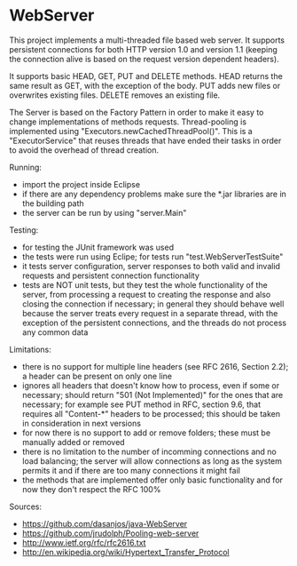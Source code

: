 WebServer
=========

This project implements a multi-threaded file based web server.
It supports persistent connections for both HTTP version 1.0 and version 1.1
(keeping the connection alive is based on the request version dependent headers).

It supports basic HEAD, GET, PUT and DELETE methods. HEAD returns the same result as
GET, with the exception of the body. PUT adds new files or overwrites existing files.
DELETE removes an existing file.

The Server is based on the Factory Pattern in order to make it easy to change
implementations of methods requests.
Thread-pooling is implemented using "Executors.newCachedThreadPool()". This is a
"ExecutorService" that reuses threads that have ended their tasks in order to avoid
the overhead of thread creation.

Running:
- import the project inside Eclipse
- if there are any dependency problems make sure the *.jar libraries are in the
  building path
- the server can be run by using "server.Main"

Testing:
- for testing the JUnit framework was used
- the tests were run using Eclipe; for tests run "test.WebServerTestSuite"
- it tests server configuration, server responses to both valid and invalid requests
  and persistent connection functionality
- tests are NOT unit tests, but they test the whole functionality of the server,
  from processing a request to creating the response and also closing the connection
  if necessary; in general they should behave well because the server treats every
  request in a separate thread, with the exception of the persistent connections,
  and the threads do not process any common data

Limitations:
- there is no support for multiple line headers (see RFC 2616, Section 2.2);
  a header can be present on only one line
- ignores all headers that doesn't know how to process, even if some or necessary;
  should return "501 (Not Implemented)" for the ones that are necessary;
  for example see PUT method in RFC, section 9.6, that requires all "Content-*"
  headers to be processed; this should be taken in consideration in next versions
- for now there is no support to add or remove folders; these must be manually
  added or removed
- there is no limitation to the number of incomming connections and no load balancing;
  the server will allow connections as long as the system permits it and if there
  are too many connections it might fail
- the methods that are implemented offer only basic functionality and for now they
  don't respect the RFC 100%

Sources:
- https://github.com/dasanjos/java-WebServer
- https://github.com/jrudolph/Pooling-web-server
- http://www.ietf.org/rfc/rfc2616.txt
- http://en.wikipedia.org/wiki/Hypertext_Transfer_Protocol

